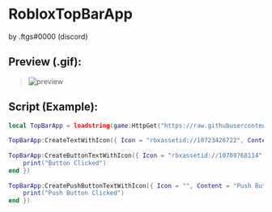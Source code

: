 # RobloxTopBarApp

by .ftgs#0000 (discord)

## Preview (.gif):
> <img src="https://cdn.discordapp.com/attachments/810891979147313184/1158495225346523256/27_33CFADC.gif?ex=651c7441&is=651b22c1&hm=ce8def46518293b1182159e96489239af1e991b48152119fa99c715c1af40870&" alt="preview">

## Script (Example):

```lua
local TopBarApp = loadstring(game:HttpGet("https://raw.githubusercontent.com/AlikSusFootages/RobloxTopBarApp/main/src/file.lua"))()
 
TopBarApp:CreateTextWithIcon({ Icon = "rbxassetid://10723426722", Content = "Label" })
 
TopBarApp:CreateButtonTextWithIcon({ Icon = "rbxassetid://10709768114", Content = "Button", Callback = function()
    print("Button Clicked")
end })
 
TopBarApp:CreatePushButtonTextWithIcon({ Icon = "", Content = "Push Button", Callback = function() -- If icon = "" then the file icon is automatically placed
    print("Push Button Clicked")
end })
 
 
```
